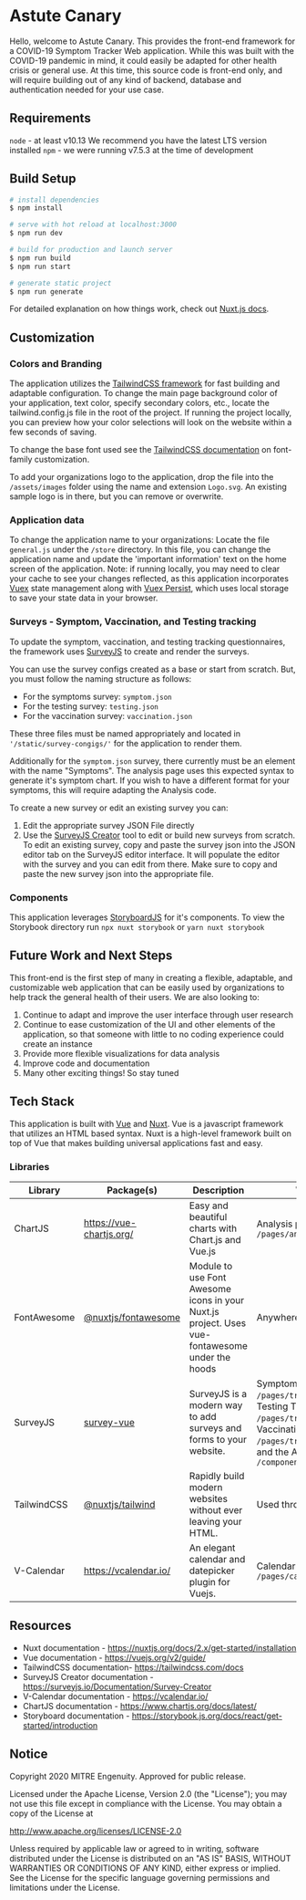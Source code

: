 # Astute Canary
Hello, welcome to Astute Canary. This provides the front-end framework for a COVID-19 Symptom Tracker Web application. 
While this was built with the COVID-19 pandemic in mind, it could easily be adapted for other health crisis or general use. 
At this time, this source code is front-end only, and will require building out of any kind of backend, database and authentication needed for your use case. 

## Requirements 
<code>node</code> - at least v10.13 We recommend you have the latest LTS version installed
<code>npm</code> - we were running v7.5.3 at the time of development

## Build Setup

```bash
# install dependencies
$ npm install

# serve with hot reload at localhost:3000
$ npm run dev

# build for production and launch server
$ npm run build
$ npm run start

# generate static project
$ npm run generate
```

For detailed explanation on how things work, check out [Nuxt.js docs](https://nuxtjs.org).

## Customization

### Colors and Branding
The application utilizes the [TailwindCSS framework](https://tailwindcss.com/) for fast building and adaptable configuration. To change the main page background color of your application, text color, specify secondary colors, etc., locate the tailwind.config.js file in the root of the project. If running the project locally, you can preview how your color selections will look on the website within a few seconds of saving.  

To change the base font used see the [TailwindCSS documentation](https://tailwindcss.com/docs/font-family#customizing) on font-family customization.

To add your organizations logo to the application, drop the file into the <code>/assets/images</code> folder using the name and extension <code>Logo.svg</code>. An existing sample logo is in there, but you can remove or overwrite.

### Application data 
To change the application name to your organizations: Locate the file <code>general.js</code> under the <code>/store</code> directory. In this file, you can change the application name and update the 'important information' text on the home screen of the application. Note: if running locally, you may need to clear your cache to see your changes reflected, as this application incorporates [Vuex](https://vuex.vuejs.org/) state management along with [Vuex Persist](https://github.com/championswimmer/vuex-persist), which uses local storage to save your state data in your browser. 

### Surveys - Symptom, Vaccination, and Testing tracking
To update the symptom, vaccination, and testing tracking questionnaires, the framework uses [SurveyJS](https://surveyjs.io/) to create and render the surveys. 

You can use the survey configs created as a base or start from scratch. But, you must follow the naming structure as follows: 

<ul>
<li>For the symptoms survey: <code>symptom.json</code></li>
<li>For the testing survey: <code>testing.json</code></li>
<li>For the vaccination survey: <code>vaccination.json</code></li>
</ul>

These three files must be named appropriately and located in <code>'/static/survey-congigs/'</code> for the application to render them.

Additionally for the <code>symptom.json</code> survey, there currently must be an element with the name "Symptoms". The analysis page uses this expected syntax to generate it's symptom chart. If you wish to have a different format for your symptoms, this will require adapting the Analysis code. 

To create a new survey or edit an existing survey you can:
<ol>
<li>Edit the appropriate survey JSON File directly
<li>Use the <a href="https://surveyjs.io/create-survey">SurveyJS Creator</a> tool to edit or build new surveys from scratch. To edit an existing survey, copy and paste the survey json into the JSON editor tab on the SurveyJS editor interface. It will populate the editor with the survey and you can edit from there. Make sure to copy and paste the new survey json into the appropriate file.</li>
</ol> 

### Components
This application leverages [StoryboardJS](https://storybook.js.org/) for it's components. To view the Storybook directory run
<code>npx nuxt storybook</code> or <code>yarn nuxt storybook</code>


## Future Work and Next Steps
This front-end is the first step of many in creating a flexible, adaptable, and customizable web application that can be easily used by organizations to help track the general health of their users. 
We are also looking to: 

<ol>
<li>Continue to adapt and improve the user interface through user research</li>
<li>Continue to ease customization of the UI and other elements of the application, so that someone with little to no coding experience could create an instance</li>
<li>Provide more flexible visualizations for data analysis</li>
<li>Improve code and documentation</li>
<li>Many other exciting things! So stay tuned</li>
</ol>


## Tech Stack
This application is built with [Vue](https://vuejs.org/) and [Nuxt](https://nuxtjs.org/).
Vue is a javascript framework that utilizes an HTML based syntax. Nuxt is a high-level framework built on top of Vue that makes building universal applications fast and easy. 

### Libraries
| Library | Package(s) | Description | Where is this used
| ----------- | ----------- | ----------- | ----------- |
| ChartJS | <https://vue-chartjs.org/> | Easy and beautiful charts with Chart.js and Vue.js | Analysis page <code>/pages/analysis/index.vue</code>
| FontAwesome | [@nuxtjs/fontawesome](https://www.npmjs.com/package/@nuxtjs/fontawesome) | Module to use Font Awesome icons in your Nuxt.js project. Uses vue-fontawesome under the hoods | Anywhere that uses an icon.
| SurveyJS | [survey-vue](https://www.npmjs.com/package/survey-vue) | SurveyJS is a modern way to add surveys and forms to your website. | Symptom Tracking page <code>/pages/track/symptoms/index.vue</code>, Testing Tracking page <code>/pages/track/testing/index.vue</code>, Vaccination Tracking page <code>/pages/track/vaccination/index.vue</code>, and the AppSurvey Component <code>/components/AppSurvey.vue</code>
| TailwindCSS | [@nuxtjs/tailwind](https://tailwindcss.nuxtjs.org/) | Rapidly build modern websites without ever leaving your HTML. | Used throughout the application
| V-Calendar | <https://vcalendar.io/> | An elegant calendar and datepicker plugin for Vuejs. | Calendar page <code>/pages/calendar/index.vue</code>


## Resources
<ul>
<li>Nuxt documentation - <a href="https://nuxtjs.org/docs/2.x/get-started/installation">https://nuxtjs.org/docs/2.x/get-started/installation</a></li>
<li>Vue documentation - <a href="https://vuejs.org/v2/guide/">https://vuejs.org/v2/guide/</a>
<li>TailwindCSS documentation- <a href="https://tailwindcss.com/docs">https://tailwindcss.com/docs</a></li>
<li>SurveyJS Creator documentation - <a href="https://surveyjs.io/Documentation/Survey-Creator">https://surveyjs.io/Documentation/Survey-Creator</a></li>
<li>V-Calendar documentation - <a href="https://vcalendar.io/">https://vcalendar.io/</a></li>
<li>ChartJS documentation - <a href="https://www.chartjs.org/docs/latest/">https://www.chartjs.org/docs/latest/</a></li>
<li>Storyboard documentation - <a href="https://storybook.js.org/docs/react/get-started/introduction">https://storybook.js.org/docs/react/get-started/introduction</a></li>
</ul>

## Notice
Copyright 2020 MITRE Engenuity. Approved for public release.

Licensed under the Apache License, Version 2.0 (the "License"); you may not use this file except in compliance with the License. You may obtain a copy of the License at

<a href="http://www.apache.org/licenses/LICENSE-2.0">http://www.apache.org/licenses/LICENSE-2.0</a>

Unless required by applicable law or agreed to in writing, software distributed under the License is distributed on an "AS IS" BASIS, WITHOUT WARRANTIES OR CONDITIONS OF ANY KIND, either express or implied. See the License for the specific language governing permissions and limitations under the License.